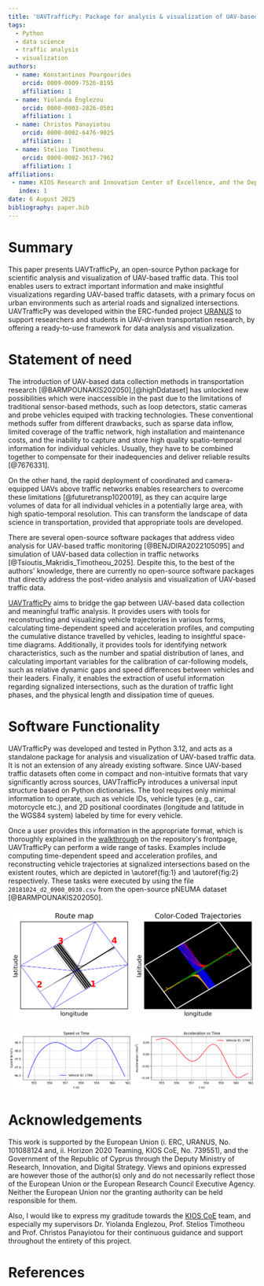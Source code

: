 ```yaml
---
title: 'UAVTrafficPy: Package for analysis & visualization of UAV-based traffic data in Python'
tags:
  - Python
  - data science
  - traffic analysis
  - visualization
authors:
  - name: Konstantinos Pourgourides
    orcid: 0009-0009-7526-8195
    affiliation: 1
  - name: Yiolanda Englezou
    orcid: 0000-0003-2826-0501
    affiliation: 1
  - name: Christos Panayiotou
    orcid: 0000-0002-6476-9025
    affiliation: 1
  - name: Stelios Timotheou
    orcid: 0000-0002-3617-7962
    affiliation: 1
affiliations:
 - name: KIOS Research and Innovation Center of Excellence, and the Department of Electrical and Computer Engineering, University of Cyprus
   index: 1
date: 6 August 2025
bibliography: paper.bib
---
```


# Summary

This paper presents UAVTrafficPy, an open-source Python package for scientific analysis and visualization of UAV-based traffic data. This tool enables users to extract important information and make insightful visualizations regarding UAV-based traffic datasets, with a primary focus on urban environments such as arterial roads and signalized intersections. UAVTrafficPy was developed within the ERC-funded project [URANUS](https://uranus.ucy.ac.cy/) to support researchers and students in UAV-driven transportation research, by offering a ready-to-use framework for data analysis and visualization.

# Statement of need

The introduction of UAV-based data collection methods in transportation research [@BARMPOUNAKIS202050],[@highDdataset] has unlocked new possibilities which were inaccessible in the past due to the limitations of traditional sensor-based methods, such as loop detectors, static cameras and probe vehicles equiped with tracking technologies. These conventional methods suffer from different drawbacks, such as sparse data inflow, limited coverage of the traffic network, high installation and maintenance costs, and the inability to capture and store high quality spatio-temporal information for individual vehicles. Usually, they have to be combined together to compensate for their inadequencies and deliver reliable results [@7676331].

On the other hand, the rapid deployment of coordinated and camera-equipped UAVs above traffic networks enables researchers to overcome these limitations [@futuretransp1020019], as they can acquire large volumes of data for all individual vehicles in a potentially large area, with high spatio-temporal resolution. This can transform the landscape of data science in transportation, provided that appropriate tools are developed. 

There are several open-source software packages that address video analysis for UAV-based traffic monitoring [@BENJDIRA2022105095] and simulation of UAV-based data collection in traffic networks [@Tsioutis_Makridis_Timotheou_2025]. Despite this, to the best of the authors' knowledge, there are currently no open-source software packages that directly address the post-video analysis and visualization of UAV-based traffic data.

[UAVTrafficPy](https://github.com/KPourgourides/UAVTrafficPy) aims to bridge the gap between UAV-based data collection and meaningful traffic analysis. It provides users with tools for reconstructing and visualizing vehicle trajectories in various forms, calculating time-dependent speed and acceleration profiles, and computing the cumulative distance travelled by vehicles, leading to insightful space-time diagrams. Additionally, it provides tools for identifying network characteristics, such as the number and spatial distribution of lanes, and calculating important variables for the calibration of car-following models, such as relative dynamic gaps and speed differences between vehicles and their leaders. Finally, it enables the extraction of useful information regarding signalized intersections, such as the duration of traffic light phases, and the physical length and dissipation time of queues.

# Software Functionality

UAVTrafficPy was developed and tested in Python 3.12, and acts as a standalone package for analysis and visualization of UAV-based traffic data. It is not an extension of any already existing software. Since UAV-based traffic datasets often come in compact and non-intuitive formats that vary significantly across sources, UAVTrafficPy introduces a universal input structure based on Python dictionaries. The tool requires only minimal information to operate, such as vehicle IDs, vehicle types (e.g., car, motorcycle etc.), and 2D positional coordinates (longitude and latitude in the WGS84 system) labeled by time for every vehicle. 

Once a user provides this information in the appropriate format, which is thoroughly explained in the [walkthrough](https://github.com/KPourgourides/UAVTrafficPy?tab=readme-ov-file#acquiring-the-data-in-the-correct-format) on the repository's frontpage, UAVTrafficPy can perform a wide range of tasks. Examples include computing time-dependent speed and acceleration profiles, and reconstructing vehicle trajectories at signalized intersections based on the existent routes, which are depicted in \autoref{fig:1} and \autoref{fig:2} respectively. These tasks were executed by using the file `20181024_d2_0900_0930.csv` from the open-source pNEUMA dataset [@BARMPOUNAKIS202050].

![Reconstruction of UAV-based vehicle trajectories based on their routes in a signalized intersection. \label{fig:1}](images/trajectories.png)

![Speed and acceleration of a random vehicle as a function of time using its UAV-based trajectory. \label{fig:2}](images/speed_acceleration.png)

# Acknowledgements

This work is supported by the European Union (i. ERC, URANUS, No. 101088124 and, ii. Horizon 2020 Teaming, KIOS CoE, No. 739551), and the Government of the Republic of Cyprus through the Deputy Ministry of Research, Innovation, and Digital Strategy. Views and opinions expressed are however those of the author(s) only and do not necessarily reflect those of the European Union or the European Research Council Executive Agency. Neither the European Union nor the granting authority can be held responsible for them.

Also, I would like to express my graditude towards the [KIOS CoE](https://www.kios.ucy.ac.cy/) team, and especially my supervisors Dr. Yiolanda Englezou, Prof. Stelios Timotheou and Prof. Christos Panayiotou for their continuous guidance and support throughout the entirety of this project.

# References



























